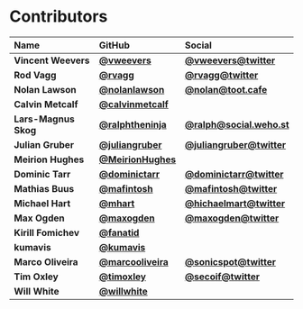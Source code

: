 # Contributors

| Name                 | GitHub                                                       | Social                                                        |
| :------------------- | :----------------------------------------------------------- | :------------------------------------------------------------ |
| **Vincent Weevers**  | [**@vweevers**](https://github.com/vweevers)                 | [**@vweevers@twitter**](https://twitter.com/vweevers)         |
| **Rod Vagg**         | [**@rvagg**](https://github.com/rvagg)                       | [**@rvagg@twitter**](https://twitter.com/rvagg)               |
| **Nolan Lawson**     | [**@nolanlawson**](https://github.com/nolanlawson)           | [**@nolan@toot.cafe**](https://toot.cafe/@nolan)              |
| **Calvin Metcalf**   | [**@calvinmetcalf**](https://github.com/calvinmetcalf)       |                                                               |
| **Lars-Magnus Skog** | [**@ralphtheninja**](https://github.com/ralphtheninja)       | [**@ralph@social.weho.st**](https://social.weho.st/@ralph)    |
| **Julian Gruber**    | [**@juliangruber**](https://github.com/juliangruber)         | [**@juliangruber@twitter**](https://twitter.com/juliangruber) |
| **Meirion Hughes**   | [**@MeirionHughes**](https://github.com/MeirionHughes)       |                                                               |
| **Dominic Tarr**     | [**@dominictarr**](https://github.com/dominictarr)           | [**@dominictarr@twitter**](https://twitter.com/dominictarr)   |
| **Mathias Buus**     | [**@mafintosh**](https://github.com/mafintosh)               | [**@mafintosh@twitter**](https://twitter.com/mafintosh)       |
| **Michael Hart**     | [**@mhart**](https://github.com/mhart)                       | [**@hichaelmart@twitter**](https://twitter.com/hichaelmart)   |
| **Max Ogden**        | [**@maxogden**](https://github.com/maxogden)                 | [**@maxogden@twitter**](https://twitter.com/maxogden)         |
| **Kirill Fomichev**  | [**@fanatid**](https://github.com/fanatid)                   |                                                               |
| **kumavis**          | [**@kumavis**](https://github.com/kumavis)                   |                                                               |
| **Marco Oliveira**   | [**@marcooliveira**](https://github.com/marcooliveira)       | [**@sonicspot@twitter**](https://twitter.com/sonicspot)       |
| **Tim Oxley**        | [**@timoxley**](https://github.com/timoxley)                 | [**@secoif@twitter**](https://twitter.com/secoif)             |
| **Will White**       | [**@willwhite**](https://github.com/willwhite)               |                                                               |
